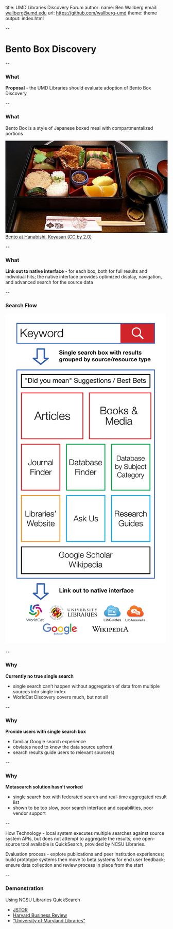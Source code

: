 title: UMD Libraries Discovery Forum
author:
  name: Ben Wallberg
  email: wallberg@umd.edu
  url: https://github.com/wallberg-umd
theme: theme
output: index.html

--

# Bento Box Discovery

--

### What

<b>Proposal</b> - the UMD Libraries should evaluate adoption of Bento Box Discovery

--

### What

Bento Box is a style of Japanese boxed meal with compartmentalized portions

![Bento](Bento.jpg)
<br/>
[Bento at Hanabishi, Koyasan (CC by 2.0)](https://en.wikipedia.org/wiki/Bento#/media/File:Bento_at_Hanabishi,_Koyasan.jpg)


--

### What

<b>Link out to native interface</b> - for each box, both for full results and individual hits; the native interface provides optimized display, navigation, and advanced search for the source data

-- 

### Search Flow

![Search Flow](flow-600.jpg)

--

### Why

<b>Currently no true single search</b> 
- single search can’t happen without aggregation of data from multiple sources into single index
- WorldCat Discovery covers much, but not all

--

### Why

<b>Provide users with single search box</b> 
- familiar Google search experience 
- obviates need to know the data source upfront
- search results guide users to relevant source(s)

--

### Why

<b>Metasearch solution hasn’t worked</b> 
- single search box with federated search and real-time aggregated result list
- shown to be too slow, poor search interface and capabilities, poor vendor support

--

How
Technology - local system executes multiple searches against source system APIs, but does not attempt to aggregate the results; one open-source tool available is QuickSearch, provided by NCSU Libraries.


Evaluation process - explore publications and peer institution experiences; build prototype systems then move to beta systems for end user feedback; ensure data collection and review process in place from the start

--

### Demonstration

Using NCSU Libraries QuickSearch

- [JSTOR](http://search.lib.ncsu.edu/?q=jstor)
- [Harvard Business Review](http://search.lib.ncsu.edu/?q=harvard+business+review)
- ["University of Maryland Libraries"](http://search.lib.ncsu.edu/?q=%22university+of+maryland+libraries%22)

